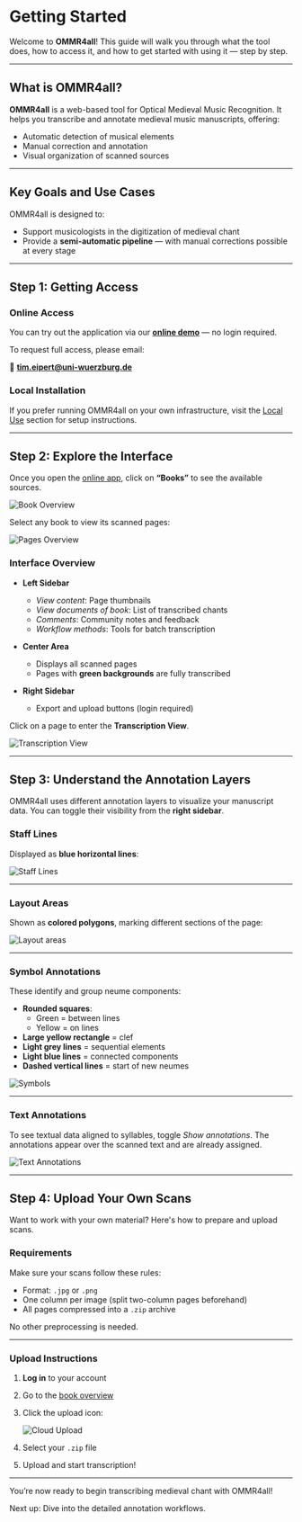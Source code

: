 # Getting Started

Welcome to **OMMR4all**! This guide will walk you through what the tool does, how to access it, and how to get started with using it — step by step.

---

## What is OMMR4all?

**OMMR4all** is a web-based tool for Optical Medieval Music Recognition. It helps you transcribe and annotate medieval music manuscripts, offering:

- Automatic detection of musical elements
- Manual correction and annotation
- Visual organization of scanned sources

---

## Key Goals and Use Cases

OMMR4all is designed to:

- Support musicologists in the digitization of medieval chant
- Provide a **semi-automatic pipeline** — with manual corrections possible at every stage

---

## Step 1: Getting Access

### Online Access

You can try out the application via our **[online demo](https://ommr4all.informatik.uni-wuerzburg.de)** — no login required.

To request full access, please email:

📧 **tim.eipert@uni-wuerzburg.de**

### Local Installation

If you prefer running OMMR4all on your own infrastructure, visit the [Local Use](/local-use) section for setup instructions.

---

## Step 2: Explore the Interface

Once you open the [online app](https://ommr4all.informatik.uni-wuerzburg.de), click on **“Books”** to see the available sources.

![Book Overview](../images/get-started/books.png)

Select any book to view its scanned pages:

![Pages Overview](../images/get-started/document-overview.png)

### Interface Overview

- **Left Sidebar**
    - *View content*: Page thumbnails
    - *View documents of book*: List of transcribed chants
    - *Comments*: Community notes and feedback
    - *Workflow methods*: Tools for batch transcription

- **Center Area**
    - Displays all scanned pages
    - Pages with **green backgrounds** are fully transcribed

- **Right Sidebar**
    - Export and upload buttons (login required)

Click on a page to enter the **Transcription View**.

![Transcription View](../images/get-started/transcription-view.png)

---

## Step 3: Understand the Annotation Layers

OMMR4all uses different annotation layers to visualize your manuscript data. You can toggle their visibility from the **right sidebar**.

### Staff Lines

Displayed as **blue horizontal lines**:

![Staff Lines](../images/get-started/staff-lines.png)

---

### Layout Areas

Shown as **colored polygons**, marking different sections of the page:

![Layout areas](../images/get-started/layout-areas.png)

---

### Symbol Annotations

These identify and group neume components:

- **Rounded squares**:
    - Green = between lines
    - Yellow = on lines
- **Large yellow rectangle** = clef
- **Light grey lines** = sequential elements
- **Light blue lines** = connected components
- **Dashed vertical lines** = start of new neumes

![Symbols](../images/get-started/symbols.png)

---

### Text Annotations

To see textual data aligned to syllables, toggle *Show annotations*. The annotations appear over the scanned text and are already assigned.

![Text Annotations](../images/get-started/text-annotations.png)

---

## Step 4: Upload Your Own Scans

Want to work with your own material? Here's how to prepare and upload scans.

### Requirements

Make sure your scans follow these rules:

- Format: `.jpg` or `.png`
- One column per image (split two-column pages beforehand)
- All pages compressed into a `.zip` archive

No other preprocessing is needed.

---

### Upload Instructions

1. **Log in** to your account
2. Go to the [book overview](https://www.ommr4all.informatik.uni-wuerzburg.de/en/book)
3. Click the upload icon:

   ![Cloud Upload](../images/get-started/cloud-upload.png)

4. Select your `.zip` file
5. Upload and start transcription!

---

You’re now ready to begin transcribing medieval chant with OMMR4all!

Next up: Dive into the detailed annotation workflows.
